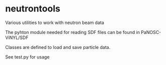 # neutrontools
Various utilities to work with neutron beam data

The pyhton module needed for reading SDF files can be found in  PaNOSC-ViNYL/SDF

Classes are defined to load and save particle data.

See test.py for usage
